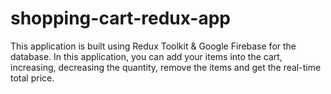 # shopping-cart-redux-app
This application is built using Redux Toolkit &amp; Google Firebase for the database. In this application, you can add your items into the cart, increasing, decreasing the quantity, remove the items and get the real-time total price.
